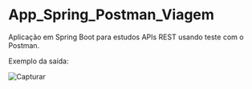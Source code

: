 # App_Spring_Postman_Viagem
Aplicação em Spring Boot para estudos APIs REST usando teste com o Postman.

Exemplo da saída:

![Capturar](https://user-images.githubusercontent.com/53274563/102807545-a01b4400-439d-11eb-9058-d620c2046507.PNG)


